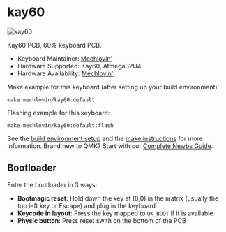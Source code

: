 # kay60

![kay60](https://i.imgur.com/FVg59LUl.png)

Kay60 PCB, 60% keyboard PCB.
* Keyboard Maintainer: [Mechlovin'](https://mechlovin.studio)
* Hardware Supported: Kay60, Atmega32U4
* Hardware Availability: [Mechlovin'](https://mechlovin.studio)

Make example for this keyboard (after setting up your build environment):

    make mechlovin/kay60:default

Flashing example for this keyboard:

    make mechlovin/kay60:default:flash

See the [build environment setup](https://docs.qmk.fm/#/getting_started_build_tools) and the [make instructions](https://docs.qmk.fm/#/getting_started_make_guide) for more information. Brand new to QMK? Start with our [Complete Newbs Guide](https://docs.qmk.fm/#/newbs).

## Bootloader

Enter the bootloader in 3 ways:

* **Bootmagic reset**: Hold down the key at (0,0) in the matrix (usually the top left key or Escape) and plug in the keyboard
* **Keycode in layout**: Press the key mapped to `QK_BOOT` if it is available
* **Physic button**: Press reset swith on the bottom of the PCB
